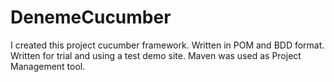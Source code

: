 # DenemeCucumber
I created this project cucumber framework. Written in POM and BDD format.
Written for trial and using a test demo site.
Maven was used as Project Management tool.
